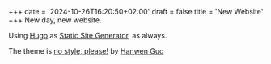 +++
date = '2024-10-26T16:20:50+02:00'
draft = false
title = 'New Website'
+++
New day, new website.

Using [Hugo](https://gohugo.io/) as [Static Site Generator](https://en.wikipedia.org/wiki/Static_site_generator), as always.

The theme is [no style, please!](https://github.com/hanwenguo/hugo-theme-nostyleplease) by [Hanwen Guo](https://github.com/hanwenguo)